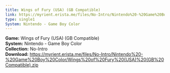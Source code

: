 ```yaml
---
title: Wings of Fury (USA) (GB Compatible)
link: https://myrient.erista.me/files/No-Intro/Nintendo%20-%20Game%20Boy%20Color/Wings%20of%20Fury%20(USA)%20(GB%20Compatible).zip
type: single1
System: Nintendo - Game Boy Color
---
```

<b>Game:</b> Wings of Fury (USA) (GB Compatible)<br>
<b>System:</b> Nintendo - Game Boy Color<br>
<b>Collection:</b> No-Intro<br>
<b>Download:</b> https://myrient.erista.me/files/No-Intro/Nintendo%20-%20Game%20Boy%20Color/Wings%20of%20Fury%20(USA)%20(GB%20Compatible).zip